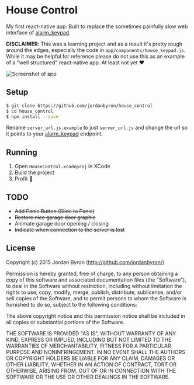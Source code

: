 House Control
=============

My first react-native app. Built to replace the sometimes painfully slow web
interface of [alarm_keypad][ak].

__DISCLAIMER__: This was a learning project and as a result it's pretty rough
around the edges, especially the code in `app/components/house_keypad.js`. 
While it may be helpful for reference please do not use this as an example of
a "well structured" react-native app. At least not yet :heart:

![Screenshot of app](http://i.imgur.com/wKTfCpR.png)

## Setup

```bash
$ git clone https://github.com/jordanbyron/house_control
$ cd house_control
$ npm install --save
```

Rename `server_url.js.example` to just `server_url.js` and change the url so it
points to your [alarm_keypad][ak] endpoint.

## Running

1. Open `HouseControl.xcodeproj` in XCode
2. Build the project
3. Profit :money_with_wings:

## TODO

- ~~Add Panic Button (Slide to Panic)~~
- ~~Restore nice garage door graphic~~
- Animate garage door opening / closing
- ~~Indicate when connection to the server is lost~~

## License

Copyright (c) 2015 Jordan Byron (http://github.com/jordanbyron/)

Permission is hereby granted, free of charge, to any person obtaining a copy
of this software and associated documentation files (the "Software"), to deal
in the Software without restriction, including without limitation the rights
to use, copy, modify, merge, publish, distribute, sublicense, and/or sell
copies of the Software, and to permit persons to whom the Software is
furnished to do so, subject to the following conditions:

The above copyright notice and this permission notice shall be included in
all copies or substantial portions of the Software.

THE SOFTWARE IS PROVIDED "AS IS", WITHOUT WARRANTY OF ANY KIND, EXPRESS OR
IMPLIED, INCLUDING BUT NOT LIMITED TO THE WARRANTIES OF MERCHANTABILITY,
FITNESS FOR A PARTICULAR PURPOSE AND NONINFRINGEMENT. IN NO EVENT SHALL THE
AUTHORS OR COPYRIGHT HOLDERS BE LIABLE FOR ANY CLAIM, DAMAGES OR OTHER
LIABILITY, WHETHER IN AN ACTION OF CONTRACT, TORT OR OTHERWISE, ARISING FROM,
OUT OF OR IN CONNECTION WITH THE SOFTWARE OR THE USE OR OTHER DEALINGS IN
THE SOFTWARE.

[ak]: https://github.com/jordanbyron/alarm_keypad
